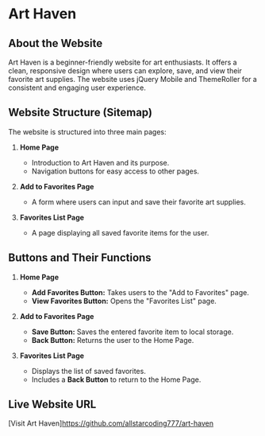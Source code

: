 # Art Haven

## About the Website
Art Haven is a beginner-friendly website for art enthusiasts. It offers a clean, responsive design where users can explore, save, and view their favorite art supplies. The website uses jQuery Mobile and ThemeRoller for a consistent and engaging user experience.

## Website Structure (Sitemap)
The website is structured into three main pages:
1. **Home Page**
   - Introduction to Art Haven and its purpose.
   - Navigation buttons for easy access to other pages.

2. **Add to Favorites Page**
   - A form where users can input and save their favorite art supplies.

3. **Favorites List Page**
   - A page displaying all saved favorite items for the user.

## Buttons and Their Functions
1. **Home Page**
   - **Add Favorites Button:** Takes users to the "Add to Favorites" page.
   - **View Favorites Button:** Opens the "Favorites List" page.

2. **Add to Favorites Page**
   - **Save Button:** Saves the entered favorite item to local storage.
   - **Back Button:** Returns the user to the Home Page.

3. **Favorites List Page**
   - Displays the list of saved favorites.
   - Includes a **Back Button** to return to the Home Page.

## Live Website URL
[Visit Art Haven]https://github.com/allstarcoding777/art-haven
